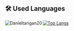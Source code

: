 ## <b>🛠️ Used Languages</b>
<p><img align="left" src="https://github-readme-stats.vercel.app/api/top-langs?username=Danieltarigan20&show_icons=true&locale=en&layout=compact" alt="Danieltarigan20" /></p>
  
  [![Top Langs](https://github-readme-stats.vercel.app/api/top-langs/?username=Danieltarigan20)](https://github.com/anuraghazra/github-readme-stats)
  </a>
